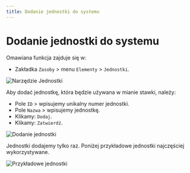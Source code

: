 ```yaml
---
title: Dodanie jednostki do systemu
---
```

# Dodanie jednostki do systemu

Omawiana funkcja zajduje się w:

- Zakładka `Zasoby` > menu `Elementy` > `Jednostki`.

![Narzędzie Jednostki](jednostkiprzejscie.gif)

Aby dodać jednostkę, która będzie używana w mianie stawki, należy:

- Pole `ID` > wpisujemy unikalny numer jednostki.
- Pole `Nazwa` > wpisujemy jednostkę.
- Klikamy: `Dodaj`.
- Klikamy: `Zatwierdź`.

![Dodanie jednostki](dodaniejednostki.gif)

Jednostki dodajemy tylko raz. Poniżej przykładowe jednostki najczęściej wykorzystywane.

![Przykładowe jednostki](przykladjednostka.png)